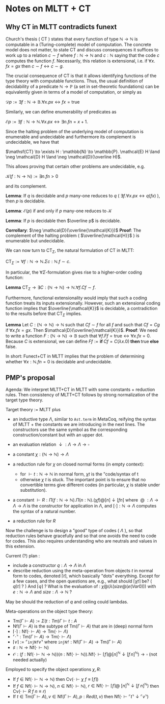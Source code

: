 # Notes on MLTT + CT

## Why CT in MLTT contradicts funext

Church's thesis ( $\mathsf{CT}$ ) states that every function of type $\mathbb{N} \to \mathbb{N}$ is computable in a (Turing-complete) model of computation. The concrete model does not matter, to state $\mathsf{CT}$ and discuss consequences it suffices to work up to a relation $c \sim f$ where $f : \mathbb{N} \to \mathbb{N}$ and $c : \mathbb{N}$ saying that the code $c$ computes the function $f$. Necessarily, this relation is extensional, i.e. if $\forall x.\;f x = g x$ then $c \sim f \leftrightarrow c \sim g$.

The crucial consequence of $\mathsf{CT}$ is that it allows identifying functions of the type theory with computable functions. Thus, the usual definition of decidability of a predicate $\mathbb{N} \to \mathbb{P}$ (a set in set-theoretic foundations) can be equivalently given in terms of a model of computation, or simply as

$\mathcal{D} p := \exists f : \mathbb{N} \to \mathbb{B}. \forall x. p x \leftrightarrow f x = \mathsf{true}$

Similarly, we can define enumerability of predicates as

$\mathcal{E} p := \exists f : \mathbb{N} \to \mathbb{N}. \forall x. p x \leftrightarrow \exists n. f n = x + 1$.

Since the halting problem of the underlying model of computation is enumerable and undecidable and furthermore its complement is undecidable, we have that

$\mathsf{CT} \to \exists H : \mathbb{N} \to \mathbb{P}. \mathcal{E} H \land \neg \mathcal{D} H \land \neg \mathcal{D}(\overline H)$.

This allows proving that certain other problems are undecidable, e.g.

$\mathcal{K} (f : \mathbb{N} \to \mathbb{N}) := \exists n. f n > 0$

and its complement.

**Lemma**: If $q$ is decidable and $p$ many-one reduces to $q$ ( $\exists f. \forall x. p x \leftrightarrow q (f x)$ ), then $p$ is decidable.

**Lemma**: $\mathcal{E}(p)$ if and only if $p$ many-one reduces to $\mathcal{K}$

**Lemma**: If $p$ is decidable then $\overline p$ is decidable.

**Corrollary**: $\neg \mathcal{D}(\overline{\mathcal{K}})$
**Proof**: The complement of the halting problem ( $\overline{\mathcal{H}}$ ) is enumerable but undecidable.

We can now turn to $\mathsf{CT}_\Sigma$, the natural formulation of $\mathsf{CT}$ in MLTT:

$\mathsf{CT}_\Sigma := \forall f : \mathbb{N} \to \mathbb{N}.\Sigma c : \mathbb{N}. f \sim c$.

In particular, the $\forall \Sigma$-formulation gives rise to a higher-order coding function:

**Lemma** $\mathsf{CT}_\Sigma \to \exists C: (\mathbb{N} \to \mathbb{N}) \to \mathbb{N}.\forall f. C f \sim f$.

Furthermore, functional extensionality would imply that such a coding function treats its inputs extensionally. However, such an extensional coding function implies that $\overline{\mathcal{K}}$ is decidable, a contradiction to the results before that $\mathsf{CT}_\Sigma$ implies.

**Lemma** Let $C: (\mathbb{N} \to \mathbb{N}) \to \mathbb{N}$ such that $C f \sim f$ for all $f$ and such that $C f = C g$ if $\forall x. f x = g x$. Then $\mathcal{D}(\overline{\mathcal{K}})$.
**Proof**: We need to write a function $F : (\mathbb{N} \to \mathbb{N}) \to \mathbb{B}$ such that $\forall f. F f = \mathsf{true} \leftrightarrow \forall x. f x = 0$. Because $C$ is extensional, we can define $F f := \textbf{if } C f = C (\lambda x.0) \textbf{ then } \mathsf{true} \textbf { else } \mathsf{false}$.

In short: Funect+CT in MLTT implies that the problem of determining whether $\forall x : \mathbb{N}.f n = 0$ is decidable and undecidable.

## PMP's proposal

Agenda: We interpret MLTT+CT in MLTT with some constants + reduction rules. Then consistency of MLTT+CT follows by strong normalization of the target type theory.

Target theory := MLTT plus

- an inductive type $\Lambda$, similar to `Ast.term` in MetaCoq, reifying the syntax of MLTT + the constants we are introducing in the next lines. The constructors use the same symbol as the corresponding construction/constant but with an upper dot.

- an evaluation relation $\downarrow : \Lambda \to \Lambda \to \square$

- a constant $\chi : (\mathbb{N} \to \mathbb{N}) \to \Lambda$

- a reduction rule for $\chi$ on closed normal forms (in empty context):
    - for $\vdash t : \mathbb{N} \to \mathbb{N}$ in normal form, $\chi t$ is the "code/syntax of t
    - otherwise $\chi\ t$ is stuck.
  The important point is to ensure that no convertible terms give different codes (in particular, $\chi$ is stable under substitution).

- a constant $\vdash R : \Pi (f : \mathbb{N} \to \mathbb{N}). \Pi (n : \mathbb{N}). (\chi f) @ [n] \downarrow [f n]$
where $\ @\ : \Lambda \to \Lambda \to \Lambda$ is the constructor for application in $\Lambda$, and $[ \cdot ] : \mathbb{N} \to \Lambda$ computes the syntax of a natural number.

- a reduction rule for $R$

Now the challenge is to design a "good" type of codes ( $\Lambda$ ), so that reduction rules behave gracefully and so that one avoids the need to code for codes. This also requires understanding who are neutrals and values in this extension.

Current (?) plan :
- include a constructor $q : \Lambda \rightarrow \Lambda$ in $\Lambda$
- describe reduction using the meta-operation from objects $t$ in normal form to codes, denoted $\lceil t \rceil$, which basically "dots" everything. Except for a few cases, and the open questions are, e.g., what should $\lceil \chi t \rceil$ be? ( $q\lceil t\rceil$ ? ) And $\lceil q \rceil$ ? What is the evaluation of :
$\dot{\chi} @ (\dot{\lambda} (size @(e (Var 0)))$ with $e : \mathbb{N} \rightarrow \Lambda$ and $size : \Lambda \rightarrow \mathbb{N}$ ?

May be should the reduction of $q$ and ceiling could lambdas.

Meta-operations on the object type theory:
- $\mathrm{Tm}(\Gamma \vdash A) := \Sigma (t : Tm) \Gamma \vdash t : A$
- $\mathrm{Nf}(\Gamma \vdash A)$ is the subtype of $\mathrm{Tm}(\Gamma \vdash A)$ that are in (deep) normal form
- $\lceil \cdot \rceil : \mathrm{Nf}( \cdot \vdash A) \to \mathrm{Tm}(\cdot \vdash \Lambda)$
- $\ulcorner \cdot \urcorner : \mathrm{Tm}( \Gamma \vdash A) \to \mathrm{Tm}(\cdot \vdash \Lambda)$
- $\lceil v \rceil := \ulcorner \texttt{injNf} v \urcorner$ where $\texttt{injNf} : \mathrm{Nf}(\Gamma \vdash A) \to \mathrm{Tm}(\Gamma \vdash A)$
- $\sharp : \mathbb{N} \to \mathrm{Nf}(\cdot \vdash \mathbb{N})$
- $\mathcal{O} : (f : \mathrm{Nf}(\cdot \vdash \mathbb{N} \to \mathbb{N}))(n : \mathrm{Nf}(\cdot \vdash \mathbb{N})). \mathrm{Nf}(\cdot \vdash \lceil f \rceil @ [n]^{\mathbb{N}} \downarrow [f\,n]^{\mathbb{N}}) \to \square$ (not needed actually)

Employed to  specify the object operations $\chi, R$:
- If $f \in \mathrm{Nf}(\cdot \vdash \mathbb{N} \to \mathbb{N})$ then $\mathrm{Cv}(\cdot \vdash \chi\ f \equiv \lceil f \rceil)$
- If $f \in \mathrm{Nf}(\cdot \vdash \mathbb{N} \to \mathbb{N})$, $n \in \mathrm{Nf}(\cdot \vdash \mathbb{N})$, $r \in \mathrm{Nf}(\cdot \vdash \lceil f \rceil @\ [n]^{\mathbb{N}} \downarrow [f\ n]^{\mathbb{N}})$ then $\mathrm{Cv}(\cdot \vdash R\ f\ n \equiv r)$
- If $t \in \mathrm{Tm}(\Gamma \vdash A), v \in \mathrm{Nf}(\Gamma \vdash A), p : Red(t,v)$ then $\mathrm{Nf}(\cdot \vdash \ulcorner t \urcorner \downarrow \ulcorner v\urcorner)$

